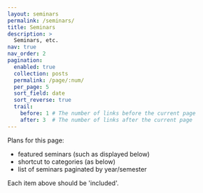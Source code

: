 ```yaml
---
layout: seminars
permalink: /seminars/
title: Seminars
description: >
  Seminars, etc.
nav: true
nav_order: 2
pagination:
  enabled: true
  collection: posts
  permalink: /page/:num/
  per_page: 5
  sort_field: date
  sort_reverse: true
  trail:
    before: 1 # The number of links before the current page
    after: 3  # The number of links after the current page
---
```


Plans for this page:

- featured seminars (such as displayed below)
- shortcut to categories (as below)
- list of seminars paginated by year/semester

Each item above should be 'included'.

